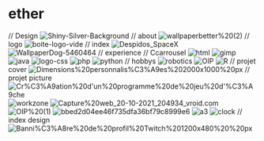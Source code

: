 # ether
// Design
![Shiny-Silver-Background](https://github.com/magicickey/ether/blob/main/Shiny-Silver-Background.webp?raw=true)
// about 
![wallpaperbetter%20(2)](https://github.com/magicickey/ether/blob/main/wallpaperbetter%20(2).jpg?raw=true)
// logo 
![boite-logo-vide](https://github.com/magicickey/ether/blob/main/boite-logo-vide.png?raw=true)
// index
![Despidos_SpaceX](https://github.com/magicickey/ether/blob/main/Despidos_SpaceX.jpg?raw=true)
![WallpaperDog-5460464](https://github.com/magicickey/ether/blob/main/WallpaperDog-5460464.jpg?raw=true)
// experience // Ccarrousel
![html](https://github.com/magicickey/ether/blob/main/html.png?raw=true)
![gimp](https://github.com/magicickey/ether/blob/main/gimp.png?raw=true)
![java](https://github.com/magicickey/ether/blob/main/java.png?raw=true)
![logo-css](https://github.com/magicickey/ether/blob/main/logo-css.webp?raw=true)
![php](https://github.com/magicickey/ether/blob/main/php.jpg?raw=true)
![python](https://github.com/magicickey/ether/blob/main/python.jpg?raw=true)
// hobbys
![robotics](https://github.com/magicickey/ether/blob/main/robotics.webp?raw=true)
![OIP](https://github.com/magicickey/ether/blob/main/OIP.jfif?raw=true)
![R](https://github.com/magicickey/ether/blob/main/R.png?raw=true)
// projet cover
![Dimensions%20personnalis%C3%A9es%202000x1000%20px](https://github.com/magicickey/ether/blob/main/Dimensions%20personnalis%C3%A9es%202000x1000%20px.jpeg?raw=true)
// projet picture
![Cr%C3%A9ation%20d'un%20programme%20de%20jeu%20d'%C3%A9che](https://github.com/magicickey/ether/blob/main/Cr%C3%A9ation%20d'un%20programme%20de%20jeu%20d'%C3%A9chec.png?raw=true)
![workzone](https://github.com/magicickey/ether/blob/main/workzone.jpeg?raw=true)
![Capture%20web_20-10-2021_204934_vroid.com](https://github.com/magicickey/ether/blob/main/Capture%20web_20-10-2021_204934_vroid.com.jpeg?raw=true)
![OIP%20(1)](https://github.com/magicickey/ether/blob/main/OIP%20(1).jfif?raw=true)
![bbed2d04ee46f735dfa36bf79c8999e6](https://github.com/magicickey/ether/blob/main/bbed2d04ee46f735dfa36bf79c8999e6.jpg?raw=true)
![a3](https://github.com/magicickey/ether/blob/main/a3.jpeg?raw=true)
![clock](https://github.com/magicickey/ether/blob/main/clock.jfif?raw=true)
// index design
![Banni%C3%A8re%20de%20profil%20Twitch%201200x480%20%20px](https://github.com/magicickey/ether/blob/main/Banni%C3%A8re%20de%20profil%20Twitch%201200x480%20%20px.jpeg?eaw=true)
